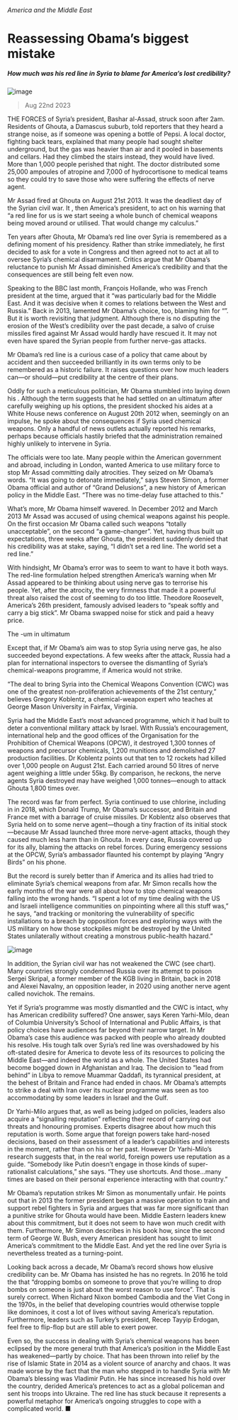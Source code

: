 ###### America and the Middle East
# Reassessing Obama’s biggest mistake 
##### How much was his red line in Syria to blame for America’s lost credibility? 
![image](images/20230826_IRP502.jpg) 
> Aug 22nd 2023 
THE FORCES of Syria’s president, Bashar al-Assad, struck soon after 2am. Residents of Ghouta, a Damascus suburb, told reporters that they heard a strange noise, as if someone was opening a bottle of Pepsi. A local doctor, fighting back tears, explained that many people had sought shelter underground, but the gas was heavier than air and it pooled in basements and cellars. Had they climbed the stairs instead, they would have lived. More than 1,000 people perished that night. The doctor distributed some 25,000 ampoules of atropine and 7,000 of hydrocortisone to medical teams so they could try to save those who were suffering the effects of nerve agent.
Mr Assad fired  at Ghouta on August 21st 2013. It was the deadliest day of the Syrian civil war. It , then America’s president, to act on his warning that “a red line for us is we start seeing a whole bunch of chemical weapons being moved around or utilised. That would change my calculus.”
Ten years after Ghouta, Mr Obama’s red line over Syria is remembered as a defining moment of his presidency. Rather than strike immediately, he first decided to ask for a vote in Congress and then agreed not to act at all  to oversee Syria’s chemical disarmament. Critics argue that Mr Obama’s reluctance to punish Mr Assad diminished America’s credibility and that the consequences are still being felt even now. 
Speaking to the BBC last month, François Hollande, who was French president at the time, argued that it “was particularly bad for the Middle East. And it was decisive when it comes to relations between the West and Russia.” Back in 2013,  lamented Mr Obama’s choice, too, blaming him for “”. But it is worth revisiting that judgment. Although there is no disputing the erosion of the West’s credibility over the past decade, a salvo of cruise missiles fired against Mr Assad would hardly have rescued it. It may not even have spared the Syrian people from further nerve-gas attacks. 
Mr Obama’s red line is a curious case of a policy that came about by accident and then succeeded brilliantly in its own terms only to be remembered as a historic failure. It raises questions over how much leaders can—or should—put credibility at the centre of their plans. 
Oddly for such a meticulous politician, Mr Obama stumbled into laying down his . Although the term suggests that he had settled on an ultimatum after carefully weighing up his options, the president shocked his aides at a White House news conference on August 20th 2012 when, seemingly on an impulse, he spoke about the consequences if Syria used chemical weapons. Only a handful of news outlets actually reported his remarks, perhaps because officials hastily briefed that the administration remained highly unlikely to intervene in Syria.
The officials were too late. Many people within the American government and abroad, including in London, wanted America to use military force to stop Mr Assad committing daily atrocities. They seized on Mr Obama’s words. “It was going to detonate immediately,” says Steven Simon, a former Obama official and author of “Grand Delusions”, a new history of American policy in the Middle East. “There was no time-delay fuse attached to this.”

What’s more, Mr Obama himself wavered. In December 2012 and March 2013 Mr Assad was accused of using chemical weapons against his people. On the first occasion Mr Obama called such weapons “totally unacceptable”, on the second “a game-changer”. Yet, having thus built up expectations, three weeks after Ghouta, the president suddenly denied that his credibility was at stake, saying, “I didn’t set a red line. The world set a red line.”
With hindsight, Mr Obama’s error was to seem to want to have it both ways. The red-line formulation helped strengthen America’s warning when Mr Assad appeared to be thinking about using nerve gas to terrorise his people. Yet, after the atrocity, the very firmness that made it a powerful threat also raised the cost of seeming to do too little. Theodore Roosevelt, America’s 26th president, famously advised leaders to “speak softly and carry a big stick”. Mr Obama swapped noise for stick and paid a heavy price.
The -um in ultimatum
Except that, if Mr Obama’s aim was to stop Syria using nerve gas, he also succeeded beyond expectations. A few weeks after the attack, Russia had a plan for international inspectors to oversee the dismantling of Syria’s chemical-weapons programme, if America would not strike.
“The deal to bring Syria into the Chemical Weapons Convention (CWC) was one of the greatest non-proliferation achievements of the 21st century,” believes Gregory Koblentz, a chemical-weapon expert who teaches at George Mason University in Fairfax, Virginia. 
Syria had the Middle East’s most advanced programme, which it had built to deter a conventional military attack by Israel. With Russia’s encouragement, international help and the good offices of the Organisation for the Prohibition of Chemical Weapons (OPCW), it destroyed 1,300 tonnes of weapons and precursor chemicals, 1,200 munitions and demolished 27 production facilities. Dr Koblentz points out that ten to 12 rockets had killed over 1,000 people on August 21st. Each carried around 50 litres of nerve agent weighing a little under 55kg. By comparison, he reckons, the nerve agents Syria destroyed may have weighed 1,000 tonnes—enough to attack Ghouta 1,800 times over.
The record was far from perfect. Syria continued to use chlorine, including in  in 2018, which Donald Trump, Mr Obama’s successor, and Britain and France met with a barrage of cruise missiles. Dr Koblentz also observes that Syria held on to some nerve agent—though a tiny fraction of its initial stock—because Mr Assad launched three more nerve-agent attacks, though they caused much less harm than in Ghouta. In every case, Russia covered up for its ally, blaming the attacks on rebel forces. During emergency sessions at the OPCW, Syria’s ambassador flaunted his contempt by playing “Angry Birds” on his phone. 
But the record is surely better than if America and its allies had tried to eliminate Syria’s chemical weapons from afar. Mr Simon recalls how the early months of the war were all about how to stop chemical weapons falling into the wrong hands. “I spent a lot of my time dealing with the US and Israeli intelligence communities on pinpointing where all this stuff was,” he says, “and tracking or monitoring the vulnerability of specific installations to a breach by opposition forces and exploring ways with the US military on how those stockpiles might be destroyed by the United States unilaterally without creating a monstrous public-health hazard.”
![image](images/20230826_IRC225.png) 

In addition, the Syrian civil war has not weakened the CWC (see chart). Many countries strongly condemned Russia over its attempt to poison Sergei Skripal, a former member of the KGB living in Britain, back in 2018 and Alexei Navalny, an opposition leader, in 2020 using another nerve agent called novichok. The  remains.
Yet if Syria’s programme was mostly dismantled and the CWC is intact, why has American credibility suffered? One answer, says Keren Yarhi-Milo, dean of Columbia University’s School of International and Public Affairs, is that policy choices have audiences far beyond their narrow target. In Mr Obama’s case this audience was packed with people who already doubted his resolve. His tough talk over Syria’s red line was overshadowed by his oft-stated desire for America to devote less of its resources to policing the Middle East—and indeed the world as a whole. The United States had become bogged down in Afghanistan and Iraq. The decision to “lead from behind” in Libya to remove Muammar Qaddafi, its tyrannical president, at the behest of Britain and France had ended in chaos. Mr Obama’s attempts to strike a deal with Iran over its nuclear programme was seen as too accommodating by some leaders in Israel and the Gulf.
Dr Yarhi-Milo argues that, as well as being judged on policies, leaders also acquire a “signalling reputation” reflecting their record of carrying out threats and honouring promises. Experts disagree about how much this reputation is worth. Some argue that foreign powers take hard-nosed decisions, based on their assessment of a leader’s capabilities and interests in the moment, rather than on his or her past. However Dr Yarhi-Milo’s research suggests that, in the real world, foreign powers use reputation as a guide. “Somebody like Putin doesn’t engage in those kinds of super-rationalist calculations,” she says. “They use shortcuts. And those…many times are based on their personal experience interacting with that country.”
Mr Obama’s reputation strikes Mr Simon as monumentally unfair. He points out that in 2013 the former president began a massive operation to train and support rebel fighters in Syria and argues that was far more significant than a punitive strike for Ghouta would have been. Middle Eastern leaders knew about this commitment, but it does not seem to have won much credit with them. Furthermore, Mr Simon describes in his book how, since the second term of George W. Bush, every American president has sought to limit America’s commitment to the Middle East. And yet the red line over Syria is nevertheless treated as a turning-point.
Looking back across a decade, Mr Obama’s record shows how elusive credibility can be. Mr Obama has insisted he has no regrets. In 2016 he told the  that “dropping bombs on someone to prove that you’re willing to drop bombs on someone is just about the worst reason to use force”. That is surely correct. When Richard Nixon bombed Cambodia and the Viet Cong in the 1970s, in the belief that developing countries would otherwise topple like dominoes, it cost a lot of lives without saving America’s reputation. Furthermore, leaders such as Turkey’s president, Recep Tayyip Erdogan, feel free to flip-flop but are still able to exert power.
Even so, the success in dealing with Syria’s chemical weapons has been eclipsed by the more general truth that America’s position in the Middle East has weakened—partly by choice. That has been thrown into relief by the rise of Islamic State in 2014 as a violent source of anarchy and chaos. It was made worse by the fact that the man who stepped in to handle Syria with Mr Obama’s blessing was Vladimir Putin. He has since increased his hold over the country, derided America’s pretences to act as a global policeman and sent his troops into Ukraine. The red line has stuck because it represents a powerful metaphor for America’s ongoing struggles to cope with a complicated world. ■
